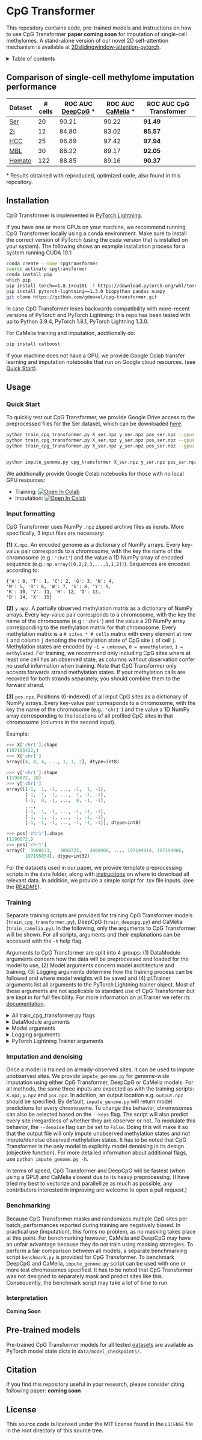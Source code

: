 # CpG Transformer

This repository contains code, pre-trained models and instructions on how to use CpG Transformer **paper coming soon** <!-- TODO -->
for imputation of single-cell methylomes.
A stand-alone version of our novel 2D self-attention mechanism is available at [2Dslidingwindow-attention-pytorch](https://github.com/gdewael/2Dslidingwindow-attention-pytorch).


<details><summary>Table of contents</summary>
  
- [Comparison of single-cell methylome imputation performance](#perf-comp)
- [Installation](#install)
- [Usage](#usage)
  - [Quick Start](#quickstart)
  - [Input formatting](#input)
  - [Training](#train)
  - [Imputation and denoising](#impute)
  - [Benchmarking](#benchmark)
  - [Interpretation](#interpret)
- [Pre-trained models](#pretrained)
- [Citation](#citation)
- [License](#license)
</details>


## Comparison of single-cell methylome imputation performance <a name="perf-comp"></a>

| Dataset | # cells | ROC AUC [DeepCpG](https://doi.org/10.1186/s13059-017-1189-z) \* | ROC AUC [CaMelia](https://doi.org/10.1093/bioinformatics/btab029) \* | ROC AUC CpG Transformer |
| - | - | - | - | - | 
| [Ser](https://www.ncbi.nlm.nih.gov/geo/query/acc.cgi?acc=GSE56879) | 20 | 90.21 | 90.22 | **91.49** | 
| [2i](https://www.ncbi.nlm.nih.gov/geo/query/acc.cgi?acc=GSE56879) | 12 | 84.80 | 83.02 | **85.57** | 
| [HCC](https://www.ncbi.nlm.nih.gov/geo/query/acc.cgi?acc=GSE65364) | 25 | 96.89 | 97.42 | **97.94** | 
| [MBL](https://www.ncbi.nlm.nih.gov/geo/query/acc.cgi?acc=GSE125499) | 30 | 88.22 | 89.17 | **92.05** |
| [Hemato](https://www.ncbi.nlm.nih.gov/geo/query/acc.cgi?acc=GSE87197) | 122 | 88.85 | 89.16 | **90.37** |


\* Results obtained with reproduced, optimized code, also found in this repository.


## Installation <a name="install"></a>

CpG Transformer is implemented in [PyTorch Lightning](https://github.com/PyTorchLightning/pytorch-lightning).

If you have one or more GPUs on your machine, we recommend running CpG Transformer locally using a conda environment.
Make sure to install the correct version of PyTorch (using the cuda version that is installed on your system).
The following shows an example installation process for a system running CUDA 10.1:

```bash
conda create --name cpgtransformer
source activate cpgtransformer
conda install pip
which pip
pip install torch==1.8.1+cu101 -f https://download.pytorch.org/whl/torch_stable.html
pip install pytorch-lightning==1.3.0 biopython pandas numpy
git clone https://github.com/gdewael/cpg-transformer.git
```

In case CpG Transformer loses backwards compatibility with more-recent versions of PyTorch and PyTorch Lightning: this repo has been tested with up to Python 3.9.4, PyTorch 1.8.1, PyTorch Lightning 1.3.0.

For CaMelia training and imputation, additionally do:
```bash
pip install catboost
```

If your machine does not have a GPU, we provide Google Colab transfer learning and imputation notebooks that run on Google cloud resources. (see [Quick Start](#quickstart)).


## Usage <a name="usage"></a>

### Quick Start  <a name="quickstart"></a>


To quickly test out CpG Transformer, we provide Google Drive access to the preprocessed files for the Ser dataset, which can be downloaded [here](https://drive.google.com/drive/folders/1zNvyOX0F0ztDFEsgwaeTdsxJYo0_fQgg).

```bash
python train_cpg_transformer.py X_ser.npz y_ser.npz pos_ser.npz --gpus 1 # train from scratch with one gpu
python train_cpg_transformer.py X_ser.npz y_ser.npz pos_ser.npz --gpus 2 --accelerator ddp # train with multiple gpus
python train_cpg_transformer.py X_ser.npz y_ser.npz pos_ser.npz --gpus 1 --transfer_checkpoint data/model_checkpoints/Ser_model.pt # transfer learning


python impute_genome.py cpg_transformer X_ser.npz y_ser.npz pos_ser.npz --model_checkpoint path/to/saved/model.ckpt
```

We additionally provide Google Colab notebooks for those with no local GPU resources:
- Training: [![Open In Colab](https://colab.research.google.com/assets/colab-badge.svg)](https://colab.research.google.com/github/gdewael/cpg-transformer/blob/main/notebooks/train_cpg_transformer.ipynb)
- Imputation: [![Open In Colab](https://colab.research.google.com/assets/colab-badge.svg)](https://colab.research.google.com/github/gdewael/cpg-transformer/blob/main/notebooks/impute_cpg_transformer.ipynb)


### Input formatting  <a name="input"></a>

CpG Transformer uses NumPy `.npz` zipped archive files as inputs. More specifically, 3 input files are necessary:

**(1)** `X.npz`. An encoded genome as a dictionary of NumPy arrays. Every key-value pair corresponds to a chromosome, with the key the name of the chromosome (e.g.: `'chr1'`) and the value a 1D NumPy array of encoded sequence (e.g.: `np.array([0,2,2,3,...,1,1,2])`). Sequences are encoded according to:
```
{'A': 0, 'T': 1, 'C': 2, 'G': 3, 'N': 4,
'M': 5, 'R': 6, 'W': 7, 'S': 8, 'Y': 9,
'K': 10, 'V': 11, 'H': 12, 'D': 13,
'B': 14, 'X': 15}
```

**(2)** `y.npz`. A partially observed methylation matrix as a dictionary of NumPy arrays. Every key-value pair corresponds to a chromosome, with the key the name of the chromosome (e.g.: `'chr1'`) and the value a 2D NumPy array corresponding to the methylation matrix for that chromosome. Every methylation matrix is a `# sites * # cells` matrix with every element at row `i` and column `j` denoting the methylation state of CpG site `i` of cell `j`. Methylation states are encoded by `-1 = unknown`, `0 = unmethylated`, `1 = methylated`. For training, we recommend only including CpG sites where at least one cell has an observed state, as columns without observation confer no useful information when training. Note that CpG Transformer only accepts forwards strand methylation states. If your methylation calls are recorded for both strands separately, you should combine them to the forward strand.

**(3)** `pos.npz`. Positions (0-indexed) of all input CpG sites as a dictionary of NumPy arrays. Every key-value pair corresponds to a chromosome, with the key the name of the chromosome (e.g.: `'chr1'`) and the value a 1D NumPy array corresponding to the locations of all profiled CpG sites in that chromosome (columns in the second input).

Example:

```python
>>> X['chr1'].shape
(197195432,)
>>> X['chr1']
array([4, 4, 4, ..., 1, 1, 2], dtype=int8)

>>> y['chr1'].shape
(1190072, 20)
>>> y['chr1']
array([[-1,  1, -1, ..., -1,  1, -1],
       [-1,  1, -1, ...,  1, -1, -1],
       [-1,  0, -1, ...,  0, -1, -1],
       ...,
       [-1, -1, -1, ..., -1, -1, -1],
       [-1, -1, -1, ..., -1, -1, -1],
       [-1, -1, -1, ..., -1, -1, -1]], dtype=int8)

>>> pos['chr1'].shape
(1190072,)
>>> pos['chr1']
array([  3000573,   3000725,   3000900, ..., 197194914, 197194986,
       197195054], dtype=int32)
```

For the datasets used in our paper, we provide template preprocessing scripts in the `data` folder, along with [instructions](https://github.com/gdewael/cpg-transformer/tree/main/data#readme) on where to download all relevant data. In addition, we provide a simple script for .tsv file inputs. (see the [README](https://github.com/gdewael/cpg-transformer/tree/main/data#readme)).


### Training <a name="train"></a>

Separate training scripts are provided for training CpG Transformer models (`train_cpg_transformer.py`), DeepCpG (`train_deepcpg.py`) and CaMelia (`train_camelia.py`). In the following, only the arguments to CpG Transformer will be shown. For all scripts, arguments and their explanations can be accessed with the `-h` help flag.

Arguments to CpG Transformer are split into 4 groups: (1) DataModule arguments concern how the data will be preprocessed and loaded for the model to use, (2) Model arguments concern model architecture and training, (3) Logging arguments determine how the training process can be followed and where model weights will be saved and (4) pl.Trainer arguments list all arguments to the PyTorch Lightning trainer object. Most of these arguments are not applicable to standard use of CpG Transformer but are kept in for full flexibility. For more information on pl.Trainer we refer its [documentation](https://pytorch-lightning.readthedocs.io/en/latest/common/trainer.html#).


<details><summary>All train_cpg_transformer.py flags</summary>

```
python train_cpg_transformer.py -h
usage: train_cpg_transformer.py [-h] [--segment_size int] [--fracs float [float ...]]
                                [--mask_p float] [--mask_random_p float] [--resample_cells int]
                                [--resample_cells_val int] [--val_keys str [str ...]]
                                [--test_keys str [str ...]] [--batch_size int] [--n_workers int]
                                [--transfer_checkpoint str] [--RF int] [--n_conv_layers int]
                                [--DNA_embed_size int] [--cell_embed_size int]
                                [--CpG_embed_size int] [--n_transformers int] [--act str]
                                [--transf_hsz int] [--n_heads int] [--head_dim int]
                                [--window int] [--layernorm boolean] [--CNN_do float]
                                [--transf_do float] [--lr float] [--lr_decay_factor float]
                                [--warmup_steps int] [--tensorboard boolean] [--log_folder str]
                                [--experiment_name str] [--earlystop boolean] [--patience int]
                                [--logger [str_to_bool]] [--checkpoint_callback [str_to_bool]]
                                [--default_root_dir str] [--gradient_clip_val float]
                                [--gradient_clip_algorithm str] [--process_position int]
                                [--num_nodes int] [--num_processes int]
                                [--gpus _gpus_allowed_type] [--auto_select_gpus [str_to_bool]]
                                [--tpu_cores _gpus_allowed_type] [--log_gpu_memory str]
                                [--progress_bar_refresh_rate int]
                                [--overfit_batches _int_or_float_type] [--track_grad_norm float]
                                [--check_val_every_n_epoch int]
                                [--fast_dev_run [str_to_bool_or_int]]
                                [--accumulate_grad_batches int] [--max_epochs int]
                                [--min_epochs int] [--max_steps int] [--min_steps int]
                                [--max_time str] [--limit_train_batches _int_or_float_type]
                                [--limit_val_batches _int_or_float_type]
                                [--limit_test_batches _int_or_float_type]
                                [--limit_predict_batches _int_or_float_type]
                                [--val_check_interval _int_or_float_type]
                                [--flush_logs_every_n_steps int] [--log_every_n_steps int]
                                [--accelerator str] [--sync_batchnorm [str_to_bool]]
                                [--precision int] [--weights_summary str]
                                [--weights_save_path str] [--num_sanity_val_steps int]
                                [--truncated_bptt_steps int] [--resume_from_checkpoint str]
                                [--profiler str] [--benchmark [str_to_bool]]
                                [--deterministic [str_to_bool]]
                                [--reload_dataloaders_every_epoch [str_to_bool]]
                                [--auto_lr_find [str_to_bool_or_str]]
                                [--replace_sampler_ddp [str_to_bool]]
                                [--terminate_on_nan [str_to_bool]]
                                [--auto_scale_batch_size [str_to_bool_or_str]]
                                [--prepare_data_per_node [str_to_bool]] [--plugins str]
                                [--amp_backend str] [--amp_level str] [--distributed_backend str]
                                [--move_metrics_to_cpu [str_to_bool]]
                                [--multiple_trainloader_mode str]
                                [--stochastic_weight_avg [str_to_bool]]
                                X y pos

Training script for CpG Transformer.

positional arguments:
  X                     NumPy file containing encoded genome.
  y                     NumPy file containing methylation matrix.
  pos                   NumPy file containing positions of CpG sites.

optional arguments:
  -h, --help            show this help message and exit
```

</details>

<details><summary>DataModule arguments</summary>
    
```
DataModule:
  Data Module arguments

  --segment_size int    Bin size in number of CpG sites (columns) that every batch will contain.
                        If GPU memory is exceeded, this option can be lowered. (default: 1024)
  --fracs float [float ...]
                        Fraction of every chromosome that will go to train, val, test
                        respectively. Is ignored for chromosomes that occur in --val_keys or
                        --test_keys. (default: [1, 0, 0])
  --mask_p float        How many sites to mask each batch as a percentage of the number of
                        columns in the batch. (default: 0.25)
  --mask_random_p float
                        The percentage of masked sites to instead randomize. (default: 0.2)
  --resample_cells int  Whether to resample cells every training batch. Reduces complexity. If
                        GPU memory is exceeded, this option can be used. (default: None)
  --resample_cells_val int
                        Whether to resample cells every validation batch. If GPU memory is
                        exceeded, this option can be used. (default: None)
  --val_keys str [str ...]
                        Names/keys of validation chromosomes. (default: ['chr5'])
  --test_keys str [str ...]
                        Names/keys of test chromosomes. (default: ['chr10'])
  --batch_size int      Batch size. (default: 1)
  --n_workers int       Number of worker threads to use in data loading. Increase if you
                        experience a CPU bottleneck. (default: 4)
```
    
</details>

<details><summary>Model arguments</summary>
    
```
Model:
  CpG Transformer Hyperparameters

  --transfer_checkpoint str
                        .ckpt file to transfer model weights from. Has to be either a `.ckpt`
                        pytorch lightning checkpoint or a `.pt` pytorch state_dict. If a `.ckpt`
                        file is provided, then all following model arguments will not be used
                        (apart from `--lr`). If a `.pt` file is provided, then all following
                        model arguments HAVE to correspond to the arguments of the saved model.
                        When doing transfer learning, a lower-than-default learning rate (`--lr`)
                        is advised. (default: None)
  --RF int              Receptive field of the underlying CNN. (default: 1001)
  --n_conv_layers int   Number of convolutional layers, only 2 or 3 are possible. (default: 2)
  --DNA_embed_size int  Output embedding hidden size of the CNN. (default: 32)
  --cell_embed_size int
                        Cell embedding hidden size. (default: 32)
  --CpG_embed_size int  CpG embedding hidden size. (default: 32)
  --n_transformers int  Number of transformer modules to use. (default: 4)
  --act str             Activation function in transformer feed-forward, either relu or gelu.
                        (default: relu)
  --transf_hsz int      Hidden dimension size in the transformer. (default: 64)
  --n_heads int         Number of self-attention heads. (default: 8)
  --head_dim int        Hidden dimensionality of each head. (default: 8)
  --window int          Window size of 2D sliding window attention, should be odd. (default: 21)
  --layernorm boolean   Whether to apply layernorm in transformer modules. (default: True)
  --CNN_do float        Dropout rate in the CNN to embed DNA context. (default: 0.0)
  --transf_do float     Dropout rate on the self-attention matrix. (default: 0.2)
  --lr float            Learning rate. (default: 0.0005)
  --lr_decay_factor float
                        Learning rate multiplicative decay applied after every epoch. (default:
                        0.9)
  --warmup_steps int    Number of steps over which the learning rate will linearly warm up.
                        (default: 1000)
```
    
</details>

<details><summary>Logging arguments</summary>
    
```
Logging:
  Logging arguments

  --tensorboard boolean
                        Whether to use tensorboard. If True, then training progress can be
                        followed by using (1) `tensorboard --logdir logfolder/` in a separate
                        terminal and (2) accessing at localhost:6006. (default: True)
  --log_folder str      Folder where the tensorboard logs will be saved. Will additinally contain
                        saved model checkpoints. (default: logfolder)
  --experiment_name str
                        Name of the run within the log folder. (default: experiment)
  --earlystop boolean   Whether to use early stopping after the validation loss has not decreased
                        for `patience` epochs. (default: True)
  --patience int        Number of epochs to wait for a possible decrease in validation loss
                        before early stopping. (default: 10)
```
    
</details>

<details><summary>PyTorch Lightning Trainer arguments</summary>
    
```
pl.Trainer:
  --logger [str_to_bool]
                        Logger (or iterable collection of loggers) for experiment tracking. A
                        ``True`` value uses the default ``TensorBoardLogger``. ``False`` will
                        disable logging. (default: True)
  --checkpoint_callback [str_to_bool]
                        If ``True``, enable checkpointing. It will configure a default
                        ModelCheckpoint callback if there is no user-defined ModelCheckpoint in
                        :paramref:`~pytorch_lightning.trainer.trainer.Trainer.callbacks`.
                        (default: True)
  --default_root_dir str
                        Default path for logs and weights when no logger/ckpt_callback passed.
                        Default: ``os.getcwd()``. Can be remote file paths such as
                        `s3://mybucket/path` or 'hdfs://path/' (default: None)
  --gradient_clip_val float
                        0 means don't clip. (default: 0.0)
  --gradient_clip_algorithm str
                        'value' means clip_by_value, 'norm' means clip_by_norm. Default: 'norm'
                        (default: norm)
  --process_position int
                        orders the progress bar when running multiple models on same machine.
                        (default: 0)
  --num_nodes int       number of GPU nodes for distributed training. (default: 1)
  --num_processes int   number of processes for distributed training with
                        distributed_backend="ddp_cpu" (default: 1)
  --gpus _gpus_allowed_type
                        number of gpus to train on (int) or which GPUs to train on (list or str)
                        applied per node (default: None)
  --auto_select_gpus [str_to_bool]
                        If enabled and `gpus` is an integer, pick available gpus automatically.
                        This is especially useful when GPUs are configured to be in "exclusive
                        mode", such that only one process at a time can access them. (default:
                        False)
  --tpu_cores _gpus_allowed_type
                        How many TPU cores to train on (1 or 8) / Single TPU to train on [1]
                        (default: None)
  --log_gpu_memory str  None, 'min_max', 'all'. Might slow performance (default: None)
  --progress_bar_refresh_rate int
                        How often to refresh progress bar (in steps). Value ``0`` disables
                        progress bar. Ignored when a custom progress bar is passed to
                        :paramref:`~Trainer.callbacks`. Default: None, means a suitable value
                        will be chosen based on the environment (terminal, Google COLAB, etc.).
                        (default: None)
  --overfit_batches _int_or_float_type
                        Overfit a fraction of training data (float) or a set number of batches
                        (int). (default: 0.0)
  --track_grad_norm float
                        -1 no tracking. Otherwise tracks that p-norm. May be set to 'inf'
                        infinity-norm. (default: -1)
  --check_val_every_n_epoch int
                        Check val every n train epochs. (default: 1)
  --fast_dev_run [str_to_bool_or_int]
                        runs n if set to ``n`` (int) else 1 if set to ``True`` batch(es) of
                        train, val and test to find any bugs (ie: a sort of unit test). (default:
                        False)
  --accumulate_grad_batches int
                        Accumulates grads every k batches or as set up in the dict. (default: 1)
  --max_epochs int      Stop training once this number of epochs is reached. Disabled by default
                        (None). If both max_epochs and max_steps are not specified, defaults to
                        ``max_epochs`` = 1000. (default: None)
  --min_epochs int      Force training for at least these many epochs. Disabled by default
                        (None). If both min_epochs and min_steps are not specified, defaults to
                        ``min_epochs`` = 1. (default: None)
  --max_steps int       Stop training after this number of steps. Disabled by default (None).
                        (default: None)
  --min_steps int       Force training for at least these number of steps. Disabled by default
                        (None). (default: None)
  --max_time str        Stop training after this amount of time has passed. Disabled by default
                        (None). The time duration can be specified in the format DD:HH:MM:SS
                        (days, hours, minutes seconds), as a :class:`datetime.timedelta`, or a
                        dictionary with keys that will be passed to :class:`datetime.timedelta`.
                        (default: None)
  --limit_train_batches _int_or_float_type
                        How much of training dataset to check (float = fraction, int =
                        num_batches) (default: 1.0)
  --limit_val_batches _int_or_float_type
                        How much of validation dataset to check (float = fraction, int =
                        num_batches) (default: 1.0)
  --limit_test_batches _int_or_float_type
                        How much of test dataset to check (float = fraction, int = num_batches)
                        (default: 1.0)
  --limit_predict_batches _int_or_float_type
                        How much of prediction dataset to check (float = fraction, int =
                        num_batches) (default: 1.0)
  --val_check_interval _int_or_float_type
                        How often to check the validation set. Use float to check within a
                        training epoch, use int to check every n steps (batches). (default: 1.0)
  --flush_logs_every_n_steps int
                        How often to flush logs to disk (defaults to every 100 steps). (default:
                        100)
  --log_every_n_steps int
                        How often to log within steps (defaults to every 50 steps). (default: 50)
  --accelerator str     Previously known as distributed_backend (dp, ddp, ddp2, etc...). Can also
                        take in an accelerator object for custom hardware. (default: None)
  --sync_batchnorm [str_to_bool]
                        Synchronize batch norm layers between process groups/whole world.
                        (default: False)
  --precision int       Double precision (64), full precision (32) or half precision (16). Can be
                        used on CPU, GPU or TPUs. (default: 32)
  --weights_summary str
                        Prints a summary of the weights when training begins. (default: top)
  --weights_save_path str
                        Where to save weights if specified. Will override default_root_dir for
                        checkpoints only. Use this if for whatever reason you need the
                        checkpoints stored in a different place than the logs written in
                        `default_root_dir`. Can be remote file paths such as `s3://mybucket/path`
                        or 'hdfs://path/' Defaults to `default_root_dir`. (default: None)
  --num_sanity_val_steps int
                        Sanity check runs n validation batches before starting the training
                        routine. Set it to `-1` to run all batches in all validation dataloaders.
                        (default: 2)
  --truncated_bptt_steps int
                        Deprecated in v1.3 to be removed in 1.5. Please use :paramref:`~pytorch_l
                        ightning.core.lightning.LightningModule.truncated_bptt_steps` instead.
                        (default: None)
  --resume_from_checkpoint str
                        Path/URL of the checkpoint from which training is resumed. If there is no
                        checkpoint file at the path, start from scratch. If resuming from mid-
                        epoch checkpoint, training will start from the beginning of the next
                        epoch. (default: None)
  --profiler str        To profile individual steps during training and assist in identifying
                        bottlenecks. (default: None)
  --benchmark [str_to_bool]
                        If true enables cudnn.benchmark. (default: False)
  --deterministic [str_to_bool]
                        If true enables cudnn.deterministic. (default: False)
  --reload_dataloaders_every_epoch [str_to_bool]
                        Set to True to reload dataloaders every epoch. (default: False)
  --auto_lr_find [str_to_bool_or_str]
                        If set to True, will make trainer.tune() run a learning rate finder,
                        trying to optimize initial learning for faster convergence.
                        trainer.tune() method will set the suggested learning rate in self.lr or
                        self.learning_rate in the LightningModule. To use a different key set a
                        string instead of True with the key name. (default: False)
  --replace_sampler_ddp [str_to_bool]
                        Explicitly enables or disables sampler replacement. If not specified this
                        will toggled automatically when DDP is used. By default it will add
                        ``shuffle=True`` for train sampler and ``shuffle=False`` for val/test
                        sampler. If you want to customize it, you can set
                        ``replace_sampler_ddp=False`` and add your own distributed sampler.
                        (default: True)
  --terminate_on_nan [str_to_bool]
                        If set to True, will terminate training (by raising a `ValueError`) at
                        the end of each training batch, if any of the parameters or the loss are
                        NaN or +/-inf. (default: False)
  --auto_scale_batch_size [str_to_bool_or_str]
                        If set to True, will `initially` run a batch size finder trying to find
                        the largest batch size that fits into memory. The result will be stored
                        in self.batch_size in the LightningModule. Additionally, can be set to
                        either `power` that estimates the batch size through a power search or
                        `binsearch` that estimates the batch size through a binary search.
                        (default: False)
  --prepare_data_per_node [str_to_bool]
                        If True, each LOCAL_RANK=0 will call prepare data. Otherwise only
                        NODE_RANK=0, LOCAL_RANK=0 will prepare data (default: True)
  --plugins str         Plugins allow modification of core behavior like ddp and amp, and enable
                        custom lightning plugins. (default: None)
  --amp_backend str     The mixed precision backend to use ("native" or "apex") (default: native)
  --amp_level str       The optimization level to use (O1, O2, etc...). (default: O2)
  --distributed_backend str
                        deprecated. Please use 'accelerator' (default: None)
  --move_metrics_to_cpu [str_to_bool]
                        Whether to force internal logged metrics to be moved to cpu. This can
                        save some gpu memory, but can make training slower. Use with attention.
                        (default: False)
  --multiple_trainloader_mode str
                        How to loop over the datasets when there are multiple train loaders. In
                        'max_size_cycle' mode, the trainer ends one epoch when the largest
                        dataset is traversed, and smaller datasets reload when running out of
                        their data. In 'min_size' mode, all the datasets reload when reaching the
                        minimum length of datasets. (default: max_size_cycle)
  --stochastic_weight_avg [str_to_bool]
                        Whether to use `Stochastic Weight Averaging (SWA)
                        <https://pytorch.org/blog/pytorch-1.6-now-includes-stochastic-weight-
                        averaging/>_` (default: False)
```
    
</details>

### Imputation and denoising <a name="impute"></a>

Once a model is trained on already-observed sites, it can be used to impute unobserved sites. We provide `impute_genome.py` for genome-wide imputation using either CpG Transformer, DeepCpG or CaMelia models. For all methods, the same three inputs are expected as with the training scripts: `X.npz`, `y.npz` and `pos.npz`. In addition, an output location e.g. `output.npz` should be specified. By default, `impute_genome.py` will return model predictions for every chromosome. To change this behavior, chromosomes can also be selected based on the `--keys` flag. The script will also predict every site irregardless of whether they are observer or not. To modulate this behavior, the `--denoise` flag can be set to `False`. Doing this will make it so that the output file will only impute unobserved methylation states and not impute/denoise observed methylation states. It has to be noted that CpG Transformer is the only model to explicitly model denoising in its design (objective function). For more detailed information about additional flags, use `python impute_genome.py -h`.

In terms of speed, CpG Transformer and DeepCpG will be fastest (when using a GPU) and CaMelia slowest due to its heavy preprocessing. (I have tried my best to vectorize and parallellize as much as possible, any contributors interested in improving are welcome to open a pull request.)


### Benchmarking <a name="benchmark"></a>

Because CpG Transformer masks and randomizes multiple CpG sites per batch, performances reported during training are negatively biased. In practical use (imputation), this forms no problem, as no masking takes place at this point. For benchmarking however, CaMelia and DeepCpG may have an unfair advantage because they do not train using masking strategies. To perform a fair comparison between all models, a separate benchmarking script `benchmark.py` is provided for CpG Transformer. To benchmark DeepCpG and CaMelia, `impute_genome.py` script can be used with one or more test chromosomes specified. It has to be noted that CpG Transformer was not designed to separately mask and predict sites like this. Consequently, the benchmark script may take a lot of time to run.


### Interpretation <a name="interpret"></a>

**Coming Soon** <!-- TODO -->

## Pre-trained models <a name="pretrained"></a>

Pre-trained CpG Transformer models for all tested [datasets](#perf-comp) are available as PyTorch model state dicts in `data/model_checkpoints/`.

## Citation <a name="citation"></a>

If you find this repository useful in your research, please consider citing following paper: **coming soon** <!-- TODO -->

## License <a name="license"></a>

This source code is licensed under the MIT license found in the `LICENSE` file in the root directory of this source tree.
